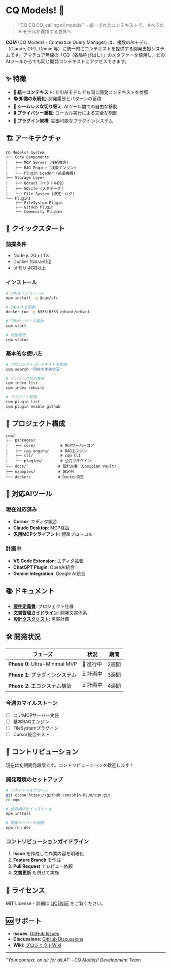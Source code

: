 # CQ Models! 🎯

> "CQ CQ CQ, calling all models!" - 統一されたコンテキストで、すべてのAIモデルが連携する世界へ

**CQM** (CQ Models! - Contextual Query Manager) は、複数のAIモデル（Claude, GPT, Gemini等）に統一的にコンテキストを提供する開発支援システムです。アマチュア無線の「CQ（各局呼び出し）」のメタファーを使用し、どのAIツールからでも同じ開発コンテキストにアクセスできます。

## ✨ 特徴

- **🔄 統一コンテキスト**: どのAIモデルでも同じ開発コンテキストを参照
- **📚 知識の永続化**: 開発履歴とパターンの蓄積
- **🔀 シームレスな切り替え**: AIツール間での自由な移動
- **🔒 プライバシー重視**: ローカル実行による完全な制御
- **🧩 プラグイン架構**: 拡張可能なプラグインシステム

## 🏗️ アーキテクチャ

```
CQ Models! System
├── Core Components
│   ├── MCP Server (接続管理)
│   ├── RAG Engine (検索エンジン)
│   └── Plugin Loader (拡張機構)
├── Storage Layer
│   ├── Qdrant (ベクトルDB)
│   ├── SQLite (メタデータ)
│   └── File System (設定・ログ)
└── Plugins
    ├── FileSystem Plugin
    ├── GitHub Plugin
    └── Community Plugins
```

## 🚀 クイックスタート

### 前提条件

- Node.js 20.x LTS
- Docker (Qdrant用)
- メモリ 4GB以上

### インストール

```bash
# CQMをインストール
npm install -g @cqm/cli

# Qdrantを起動
docker run -p 6333:6333 qdrant/qdrant

# CQMサーバーを開始
cqm start

# 状態確認
cqm status
```

### 基本的な使い方

```bash
# プロジェクトコンテキストを取得
cqm search "現在の実装状況"

# インデックスの管理
cqm index list
cqm index rebuild

# プラグイン管理
cqm plugin list
cqm plugin enable github
```

## 📁 プロジェクト構成

```
cqm/
├── packages/
│   ├── core/           # MCPサーバーコア
│   ├── rag-engine/     # RAGエンジン
│   ├── cli/            # cqm CLI
│   └── plugins/        # 公式プラグイン
├── docs/              # 設計文書 (Obsidian Vault)
├── examples/          # 設定例
└── docker/            # Docker設定
```

## 🔌 対応AIツール

### 現在対応済み
- **Cursor**: エディタ統合
- **Claude Desktop**: MCP経由
- **汎用MCPクライアント**: 標準プロトコル

### 計画中
- **VS Code Extension**: エディタ拡張
- **ChatGPT Plugin**: OpenAI統合
- **Gemini Integration**: Google AI統合

## 📚 ドキュメント

- **[要件定義書](docs/01_Requirements/CQM-REQ-001-v1.1_要件定義書.md)**: プロジェクト仕様
- **[文書管理ガイドライン](docs/12_Policies/CQM-POL-001_文書管理ガイドライン.md)**: 開発文書体系
- **[設計タスクリスト](docs/09_Tasks/CQM-TSK-001_設計文書作成タスクリスト.md)**: 実装計画

## 🛠️ 開発状況

| フェーズ | 状況 | 期間 |
|---------|------|------|
| **Phase 0**: Ultra-Minimal MVP | 🔄 進行中 | 2週間 |
| **Phase 1**: プラグインシステム | ⏳ 計画中 | 3週間 |
| **Phase 2**: エコシステム構築 | ⏳ 計画中 | 4週間 |

### 今週のマイルストーン
- [ ] コアMCPサーバー実装
- [ ] 基本RAGエンジン
- [ ] FileSystemプラグイン
- [ ] Cursor統合テスト

## 🤝 コントリビューション

現在は初期開発段階です。コントリビューションを歓迎します！

### 開発環境のセットアップ

```bash
# リポジトリをクローン
git clone https://github.com/Shin-R2un/cqm.git
cd cqm

# 依存関係をインストール
npm install

# 開発サーバーを起動
npm run dev
```

### コントリビューションガイドライン

1. **Issue** を作成して作業内容を明確化
2. **Feature Branch** を作成
3. **Pull Request** でレビュー依頼
4. **文書更新** も併せて実施

## 📄 ライセンス

MIT License - 詳細は [LICENSE](LICENSE) をご覧ください。

## 🆘 サポート

- **Issues**: [GitHub Issues](https://github.com/Shin-R2un/cqm/issues)
- **Discussions**: [GitHub Discussions](https://github.com/Shin-R2un/cqm/discussions)
- **Wiki**: [プロジェクトWiki](https://github.com/Shin-R2un/cqm/wiki)

---

*"Your context, on air for all AI" - CQ Models! Development Team*